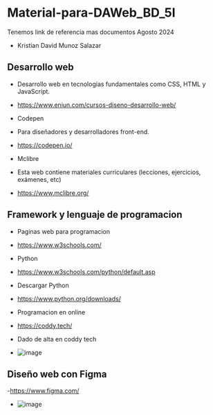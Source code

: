 # Material-para-DAWeb_BD_5I
Tenemos link de referencia mas documentos Agosto 2024
- Kristian David Munoz Salazar

## Desarrollo web
 - Desarrollo web en tecnologías fundamentales como CSS, HTML y JavaScript.
 - https://www.eniun.com/cursos-diseno-desarrollo-web/

- Codepen
- Para diseñadores y desarrolladores front-end.
- https://codepen.io/
  
- Mclibre
- Esta web contiene materiales curriculares (lecciones, ejercicios, exámenes, etc)
- https://www.mclibre.org/

## Framework y lenguaje de programacion
- Paginas web para programacion
- https://www.w3schools.com/
- Python
- https://www.w3schools.com/python/default.asp
- Descargar Python
- https://www.python.org/downloads/

- Programacion en online
- https://coddy.tech/
- Dado de alta en coddy tech
- ![image](https://github.com/user-attachments/assets/4e81188a-46e4-42fb-9993-059531ad6ada)

## Diseño web con Figma
-https://www.figma.com/
- ![image](https://github.com/user-attachments/assets/397b099c-57c6-4918-af02-b244ffa946ce)


